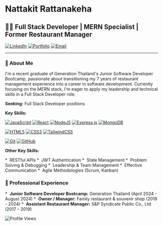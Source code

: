 # Nattakit Rattanakeha

## 👨‍💻 Full Stack Developer | MERN Specialist | Former Restaurant Manager

[![LinkedIn](https://img.shields.io/badge/LinkedIn-0077B5?style=for-the-badge&logo=linkedin&logoColor=white)](https://www.linkedin.com/in/nattakit-rattanakeha/)
[![Portfolio](https://img.shields.io/badge/Portfolio-FF7139?style=for-the-badge&logo=Firefox-Browser&logoColor=white)](Your-Portfolio-URL)
[![Email](https://img.shields.io/badge/Email-D14836?style=for-the-badge&logo=gmail&logoColor=white)](mailto:nattakit.rattanakeha@gmail.com)

---

### 🚀 About Me

I'm a recent graduate of Generation Thailand's Junior Software Developer Bootcamp, passionate about transitioning my 7 years of restaurant management experience into a career in software development. Currently focusing on the MERN stack, I'm eager to apply my leadership and technical skills in a Full Stack Developer role.

**Seeking:** Full Stack Developer positions

**Key Skills:**

[![JavaScript](https://img.shields.io/badge/javascript-%23323330.svg?style=for-the-badge&logo=javascript&logoColor=%23F7DF1E)](#)
[![React](https://img.shields.io/badge/react-%2320232a.svg?style=for-the-badge&logo=react&logoColor=%2361DAFB)](#)
[![NodeJS](https://img.shields.io/badge/node.js-6DA55F?style=for-the-badge&logo=node.js&logoColor=white)](#)
[![Express.js](https://img.shields.io/badge/express.js-%23404d59.svg?style=for-the-badge&logo=express&logoColor=%2361DAFB)](#)
[![MongoDB](https://img.shields.io/badge/MongoDB-%234ea94b.svg?style=for-the-badge&logo=mongodb&logoColor=white)](#)

[![HTML5](https://img.shields.io/badge/html5-%23E34F26.svg?style=for-the-badge&logo=html5&logoColor=white)](#)
[![CSS3](https://img.shields.io/badge/css3-%231572B6.svg?style=for-the-badge&logo=css3&logoColor=white)](#)
[![TailwindCSS](https://img.shields.io/badge/tailwindcss-%2338B2AC.svg?style=for-the-badge&logo=tailwind-css&logoColor=white)](#)

[![Git](https://img.shields.io/badge/git-%23F05033.svg?style=for-the-badge&logo=git&logoColor=white)](#)
[![GitHub](https://img.shields.io/badge/github-%23121011.svg?style=for-the-badge&logo=github&logoColor=white)](#)

**Other Key Skills:**

*  RESTful APIs
*  JWT Authentication
*  State Management
*  Problem Solving & Debugging
*  Leadership & Team Management
*  Effective Communication
*  Agile Methodologies (Scrum, Kanban)



### 🌟 Professional Experience

*  **Junior Software Developer Bootcamp:** Generation Thailand (April 2024 - August 2024)
*  **Owner / Manager:** Family restaurant & souvenir shop (2019 - 2024)
*  **Assistant Restaurant Manager:** S&P Syndicate Public Co., Ltd (2017 – 2019)


![Profile Views](https://visitcount.itsvg.in/api?id=SmileNattakit&icon=0&color=0)
